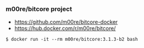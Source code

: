### m00re/bitcore project

* https://github.com/m00re/bitcore-docker
* https://hub.docker.com/r/m00re/bitcore/

```
$ docker run -it --rm m00re/bitcore:3.1.3-b2 bash

```
